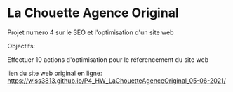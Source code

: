 # La Chouette Agence Original 

Projet numero 4 sur le SEO et l'optimisation d'un site web

Objectifs:

Effectuer 10 actions d'optimisation pour le réferencement du site web 


lien du site web original en ligne:
https://wiss3813.github.io/P4_HW_LaChouetteAgenceOriginal_05-06-2021/
